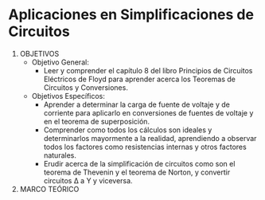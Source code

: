 # Aplicaciones en Simplificaciones de Circuitos
1.  OBJETIVOS
    - Objetivo General:
      - Leer y comprender el capítulo 8 del libro Principios de Circuitos Eléctricos de Floyd para aprender acerca los Teoremas de Circuitos y Conversiones.
    - Objetivos Específicos:
      - Aprender a determinar la carga de fuente de voltaje y de corriente para aplicarlo en conversiones de fuentes de voltaje y en el teorema de superposición.
      - Comprender como todos los cálculos son ideales y determinarlos mayormente a la realidad, aprendiendo a observar todos los factores como resistencias internas y otros factores naturales.
      - Erudir acerca de la simplificación de circuitos como son el teorema de Thevenin y el teorema de Norton, y convertir circuitos Δ a Y y viceversa.
2. MARCO TEÓRICO
